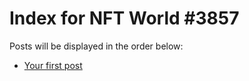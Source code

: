 # Index for NFT World #3857
Posts will be displayed in the order below:

- [Your first post](./001-first.md)

